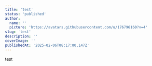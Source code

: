 ```yaml
---
title: 'test'
status: 'published'
author:
  name: ''
  picture: 'https://avatars.githubusercontent.com/u/176796160?v=4'
slug: 'test'
description: ''
coverImage: ''
publishedAt: '2025-02-06T08:17:00.147Z'
---
```


test